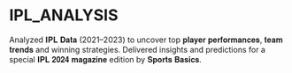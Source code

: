 # IPL_ANALYSIS
Analyzed 𝐈𝐏𝐋 𝐃𝐚𝐭𝐚 (2021–2023) to uncover top 𝐩𝐥𝐚𝐲𝐞𝐫 𝐩𝐞𝐫𝐟𝐨𝐫𝐦𝐚𝐧𝐜𝐞𝐬, 𝐭𝐞𝐚𝐦 𝐭𝐫𝐞𝐧𝐝𝐬 and winning strategies. Delivered insights and predictions for a special 𝐈𝐏𝐋 𝟐𝟎𝟐𝟒 𝐦𝐚𝐠𝐚𝐳𝐢𝐧𝐞 edition by 𝐒𝐩𝐨𝐫𝐭𝐬 𝐁𝐚𝐬𝐢𝐜𝐬.
